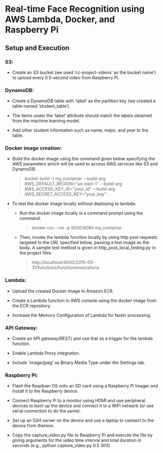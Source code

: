 # Real-time Face Recognition using AWS Lambda, Docker, and Raspberry Pi

## Setup and Execution

### S3:

* Create an S3 bucket (we used ‘cc-project-videos’ as the bucket name’) to upload every 0.5-second video from Raspberry Pi.

### DynamoDB:

* Create a DynamoDB table with ‘label’ as the partition key (we created a table named ‘student_table’).

* The items under the ‘label’ attribute should match the labels obtained from the machine learning model.

* Add other student information such as name, major, and year to the table.

### Docker image creation:

* Build the docker image using the command given below specifying the AWS parameters which will be used to access AWS services like S3 and DynamoDB.

    >docker build -t my_container --build-arg AWS_DEFAULT_REGION="us-east-1" --build-arg AWS_ACCESS_KEY_ID="your_id" --build-arg AWS_SECRET_ACCESS_KEY="your_key" .

* To test the docker image locally without deploying to lambda:
    * Run the docker image locally in a command prompt using the command:
        >docker run --rm -p 9000:8080 my_container
    * Then, invoke the lambda function locally by using http post requests targeted to the URL specified below, passing a test image as the body. A sample test method is given in http_post_local_testing.py in the project files.
        >http://localhost:9000/2015-03-31/functions/function/invocations

### Lambda:

* Upload the created Docker image to Amazon ECR.

* Create a Lambda function in AWS console using the docker image from the ECR repository.

* Increase the Memory Configuration of Lambda for faster processing.

### API Gateway:
* Create an API gateway(REST) and use that as a trigger for the lambda function. 

* Enable Lambda Proxy integration.

* Include 'image/jpeg' as Binary Media Type under the Settings tab.

### Raspberry Pi:
* Flash the Raspbian OS onto an SD card using a Raspberry Pi Imager and install it to the Raspberry device.

* Connect Raspberry Pi to a monitor using HDMI and use peripheral devices to boot up the device and connect it to a WiFi network (or use serial connection to do the same). 

* Set up an SSH server on the device and use a laptop to connect to the device from thereon.

* Copy the capture_video.py file to Raspberry Pi and execute the file by giving arguments for the video time interval and total duration in seconds (e.g., python capture_video.py 0.5 300)
